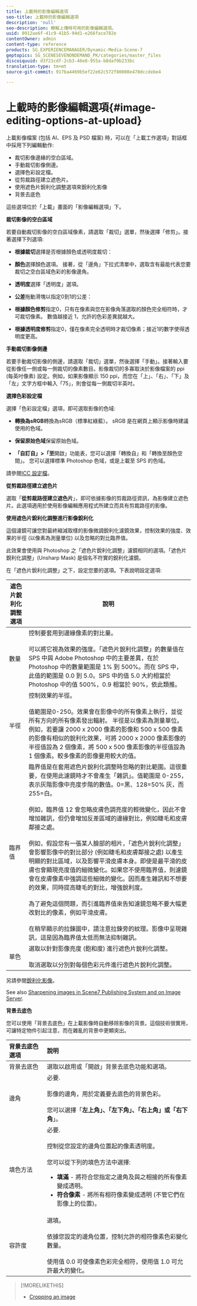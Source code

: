 ```yaml
---
title: 上載時的影像編輯選項
seo-title: 上載時的影像編輯選項
description: 'null'
seo-description: 瞭解上傳時可用的影像編輯選項。
uuid: 0912ae6f-41c9-41b5-94d1-e266face782e
contentOwner: admin
content-type: reference
products: SG_EXPERIENCEMANAGER/Dynamic-Media-Scene-7
geptopics: SG_SCENESEVENONDEMAND_PK/categories/master_files
discoiquuid: d3f21cdf-2cb3-46e8-955a-b8daf0b233bc
translation-type: tm+mt
source-git-commit: 917ba4469b5ef22e62c572f80008e470dccdebe4

---
```



# 上載時的影像編輯選項{#image-editing-options-at-upload}

上載影像檔案 (包括 AI、EPS 及 PSD 檔案) 時，可以在「上載工作選項」對話框中採用下列編輯動作:

* 裁切影像邊緣的空白區域。
* 手動裁切影像側邊。
* 選擇色彩設定檔。
* 從剪裁路徑建立遮色片。
* 使用遮色片銳利化調整選項來銳利化影像
* 背景去底色

這些選項位於「上載」畫面的「影像編輯選項」下。

**裁切影像的空白區域**

若要自動裁切影像的空白區域像素，請選取「裁切」選單，然後選擇「修剪」。接著選擇下列選項:

* **根據裁切**&#x200B;選擇是否根據顏色或透明度裁切：

* **顏色**&#x200B;選擇顏色選項。 接著，從「邊角」下拉式清單中，選取含有最能代表您要裁切之空白區域色彩的影像邊角。

* **透明度**&#x200B;選擇「透明度」選項。

* **公差**&#x200B;拖動滑塊以指定0到1的公差：

* **根據顏色修剪**&#x200B;指定0，只有在像素與您在影像角落選取的顏色完全相符時，才可裁切像素。 數值越接近 1，允許的色彩差異就越大。

* **根據透明度修剪**&#x200B;指定0，僅在像素完全透明時才裁切像素；接近1的數字使得透明度更高。

**手動裁切影像側邊**

若要手動裁切影像的側邊，請選取「裁切」選單，然後選擇「手動」。接著輸入要從影像任一側或每一側裁切的像素數目。影像裁切的多寡取決於影像檔案的 ppi (每英吋像素) 設定。例如，如果影像顯示 150 ppi，而您在「上」、「右」、「下」及「左」文字方框中輸入「75」，則會從每一側裁切半英吋。

**選擇色彩設定檔**

選擇「色彩設定檔」選項，即可選取影像的色域:

* **轉換為sRGB**&#x200B;轉換為sRGB（標準紅綠藍）。 sRGB 是在網頁上顯示影像時建議使用的色域。

* **保留原始色域**&#x200B;保留原始色域。

* **「自訂自」>「至**&#x200B;開啟」功能表，您可以選擇「轉換自」和「轉換至顏色空間」。 您可以選擇標準 Photoshop 色域，或是上載至 SPS 的色域。

請參閱[ICC 設定檔](icc-profiles.md#icc_profiles)。

**從剪裁路徑建立遮色片**

選取「**從剪裁路徑建立遮色片**」，即可依據影像的剪裁路徑資訊，為影像建立遮色片。此選項適用於使用影像編輯應用程式所建立而具有剪裁路徑的影像。

**使用遮色片銳利化調整進行影像銳利化**

這個濾鏡可讓您對最終縮減取樣的影像微調銳利化濾鏡效果，控制效果的強度、效果的半徑 (以像素為測量單位) 以及忽略的對比臨界值。

此效果會使用與 Photoshop 之「遮色片銳利化調整」濾鏡相同的選項。「遮色片銳利化調整」(Unsharp Mask) 是個名不符實的銳利化濾鏡。

在「遮色片銳利化調整」之下，設定您要的選項。下表說明設定選項: 

| 遮色片銳利化調整選項 | 說明 |
|--- |--- |
| 數量 | 控制要套用到邊緣像素的對比量。<br><br>可以將它視為效果的強度。「遮色片銳利化調整」的數量值在 SPS 中與 Adobe Photoshop 中的主要差異，在於 Photoshop 中的數量範圍是 1% 到 500%。而在 SPS 中，此值的範圍是 0.0 到 5.0。SPS 中的值 5.0 大約相當於 Photoshop 中的值 500%，0.9 相當於 90%，依此類推。 |
| 半徑 | 控制效果的半徑。<br><br>值範圍是0-250。效果會在影像中的所有像素上執行，並從所有方向的所有像素發出輻射。 半徑是以像素為測量單位。例如，若要讓 2000 x 2000 像素的影像和 500 x 500 像素的影像有相似的銳利化效果，可將 2000 x 2000 像素影像的半徑值設為 2 個像素，將 500 x 500 像素影像的半徑值設為 1 個像素。較多像素的影像要用較大的值。 |
| 臨界值 | 臨界值是在套用遮色片銳利化調整時忽略的對比範圍。這很重要，在使用此濾鏡時才不會產生「雜訊」。值範圍是 0-255，表示灰階影像中亮度步階的數值。0=黑、128=50% 灰，而 255=白。<br><br>例如，臨界值 12 會忽略皮膚色調亮度的輕微變化，因此不會增加雜訊，但仍會增加反差區域的邊緣對比，例如睫毛和皮膚鄰接之處。<br><br>例如，假設您有一張某人臉部的相片，「遮色片銳利化調整」會影響影像中的對比部分 (例如睫毛和皮膚鄰接之處) 以產生明顯的對比區域，以及影響平滑皮膚本身。即使是最平滑的皮膚也會顯現亮度值的細微變化。如果您不使用臨界值，則濾鏡會在皮膚像素中強調這些細微的變化。因而產生雜訊和不想要的效果，同時提高睫毛的對比，增強銳利度。<br><br>為了避免這個問題，而引進臨界值來告知濾鏡忽略不要大幅更改對比的像素，例如平滑皮膚。<br><br>在稍早顯示的拉鍊圖中，請注意拉鍊旁的紋理。影像中呈現雜訊，這是因為臨界值太低而無法抑制雜訊。 |
| 單色 | 選取以針對影像亮度 (飽和度) 進行遮色片銳利化調整。<br><br>取消選取以分別對每個色彩元件進行遮色片銳利化調整。 |

另請參閱[銳利化影像](sharpening-image.md#sharpening_an_image)。

See also [Sharpening images in Scene7 Publishing System and on Image Server](/help/assets/s7_sharpening_images.pdf).

**背景去底色**

您可以使用「背景去底色」在上載影像時自動移除影像的背景。這個技術很實用，可讓特定物件引起注意，而在雜亂的背景中更顯突出。

| 背景去底色選項 | 說明 |
|:--- |:--- |
| 背景去底色 | 選取以啟用或「開啟」背景去底色功能和選項。 |
| 邊角 | 必要.<br><br>影像的邊角，用於定義要去底色的背景色彩。<br><br>您可以選擇「<b>左上角」、「左下角」、「右上角」或「右下角</b>」。 |
| 填色方法 | 必要. <br><br>控制從您設定的邊角位置起的像素透明度。<br><br>您可以從下列的填色方法中選擇:  <ul><li><b>填滿</b> - 將符合您指定之邊角及與之相接的所有像素變成透明。</li><li><b>符合像素</b> - 將所有相符像素變成透明 (不管它們在影像上的位置)。</li></ul> |
| 容許度 | 選填。<br><br>依據您設定的邊角位置，控制允許的相符像素色彩變化數量。<br><br>使用值 0.0 可使像素色彩完全相符，使用值 1.0 可允許最大的變化。 |

>[!MORELIKETHIS]
>
>* [Cropping an image](cropping-image.md#cropping_an_image)

